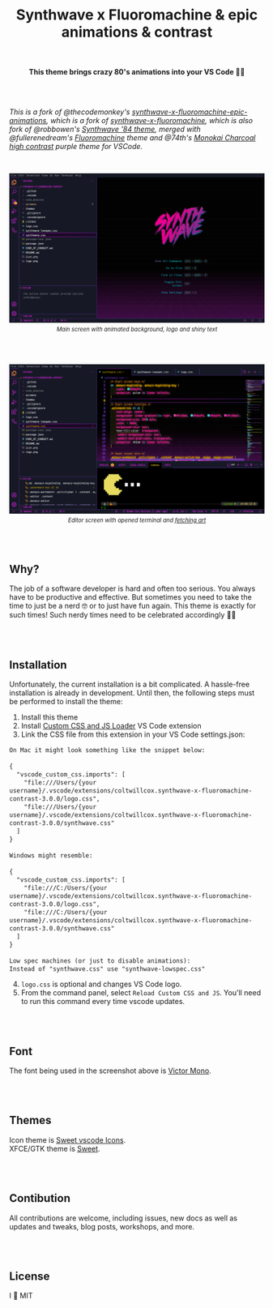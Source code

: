 <h1 align="center" >Synthwave x Fluoromachine & epic animations & contrast<br/><br/>
</h1>

<p align="center"><strong>This theme brings crazy 80's animations into your VS Code 🚀🎉 </strong></p>

<br/><br/>

_This is a fork of @thecodemonkey's <a href="https://github.com/thecodemonkey/synthwave-x-fluoromachine-epic-animations">synthwave-x-fluoromachine-epic-animations</a>, which is a fork of <a href="https://github.com/webrender/synthwave-x-fluoromachine">synthwave-x-fluoromachine</a>, which is also fork of @robbowen's [Synthwave '84 theme](https://marketplace.visualstudio.com/items?itemName=RobbOwen.synthwave-vscode), merged with @fullerenedream's [Fluoromachine](https://colorsublime.github.io/themes/FluoroMachine/) theme and @74th's [Monokai Charcoal high contrast](https://github.com/74th/vscode-monokaicharcoal) purple theme for VSCode._

<br/>

<p align="center">
  <img src="https://raw.githubusercontent.com/coltwillcox/synthwave-x-fluoromachine-contrast/master/screens/main.png" /><br/>
  <i style="font-size: .8em">Main screen with animated background, logo and shiny text</i>
</p>
<br/><br/>
<p align="center">
  <img src="https://raw.githubusercontent.com/coltwillcox/synthwave-x-fluoromachine-contrast/master/screens/editor.png" /><br/>
  <i style="font-size: .8em">Editor screen with opened terminal and <a href="https://github.com/robole/fetching">fetching art</a></i>
</p>

<br/> <br/>

## Why?

The job of a software developer is hard and often too serious. You always have to be productive and effective. But sometimes you need to take the time to just be a nerd 🤓 or to just have fun again. This theme is exactly for such times! Such nerdy times need to be celebrated accordingly 🎉🦄

<br/> <br/>

## Installation

Unfortunately, the current installation is a bit complicated.
A hassle-free installation is already in development.
Until then, the following steps must be performed to install the theme:

1. Install this theme
2. Install [Custom CSS and JS Loader](https://marketplace.visualstudio.com/items?itemName=be5invis.vscode-custom-css) VS Code extension
3. Link the CSS file from this extension in your VS Code settings.json:

```
On Mac it might look something like the snippet below:

{
  "vscode_custom_css.imports": [
    "file:///Users/{your username}/.vscode/extensions/coltwillcox.synthwave-x-fluoromachine-contrast-3.0.0/logo.css",
    "file:///Users/{your username}/.vscode/extensions/coltwillcox.synthwave-x-fluoromachine-contrast-3.0.0/synthwave.css"
  ]
}

Windows might resemble:

{
  "vscode_custom_css.imports": [
    "file:///C:/Users/{your username}/.vscode/extensions/coltwillcox.synthwave-x-fluoromachine-contrast-3.0.0/logo.css",
    "file:///C:/Users/{your username}/.vscode/extensions/coltwillcox.synthwave-x-fluoromachine-contrast-3.0.0/synthwave.css"
  ]
}

Low spec machines (or just to disable animations):
Instead of "synthwave.css" use "synthwave-lowspec.css"

```

4. `logo.css` is optional and changes VS Code logo.
5. From the command panel, select `Reload Custom CSS and JS`. You'll need to run this command every time vscode updates.

<br/><br/>

## Font

The font being used in the screenshot above is [Victor Mono](https://rubjo.github.io/victor-mono/).

<br/><br/>

## Themes

Icon theme is [Sweet vscode Icons](https://marketplace.visualstudio.com/items?itemName=EliverLara.sweet-vscode-icons).
<br/>
XFCE/GTK theme is [Sweet](https://www.xfce-look.org/p/1253385).

<br/><br/>

## Contibution

All contributions are welcome, including issues, new docs as well as updates and tweaks, blog posts, workshops, and more.

<br/><br/>

## License

I 💜 MIT
